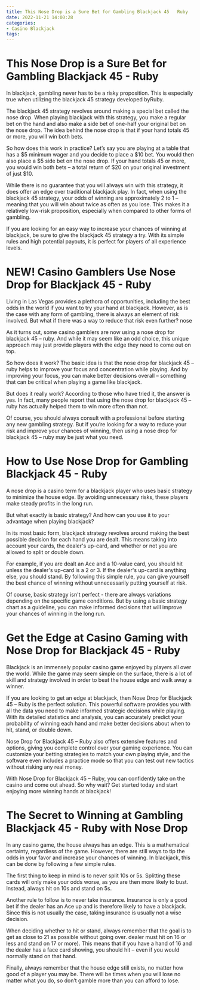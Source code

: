 ```yaml
---
title: This Nose Drop is a Sure Bet for Gambling Blackjack 45   Ruby
date: 2022-11-21 14:00:28
categories:
- Casino Blackjack
tags:
---
```



#  This Nose Drop is a Sure Bet for Gambling Blackjack 45 - Ruby

In blackjack, gambling never has to be a risky proposition. This is especially true when utilizing the blackjack 45 strategy developed byRuby.
 
The blackjack 45 strategy revolves around making a special bet called the nose drop. When playing blackjack with this strategy, you make a regular bet on the hand and also make a side bet of one-half your original bet on the nose drop. The idea behind the nose drop is that if your hand totals 45 or more, you will win both bets.
 
So how does this work in practice? Let’s say you are playing at a table that has a $5 minimum wager and you decide to place a $10 bet. You would then also place a $5 side bet on the nose drop. If your hand totals 45 or more, you would win both bets – a total return of $20 on your original investment of just $10. 

While there is no guarantee that you will always win with this strategy, it does offer an edge over traditional blackjack play. In fact, when using the blackjack 45 strategy, your odds of winning are approximately 2 to 1 – meaning that you will win about twice as often as you lose. This makes it a relatively low-risk proposition, especially when compared to other forms of gambling. 

If you are looking for an easy way to increase your chances of winning at blackjack, be sure to give the blackjack 45 strategy a try. With its simple rules and high potential payouts, it is perfect for players of all experience levels.

#  NEW! Casino Gamblers Use Nose Drop for Blackjack 45 - Ruby 
Living in Las Vegas provides a plethora of opportunities, including the best odds in the world if you want to try your hand at blackjack. However, as is the case with any form of gambling, there is always an element of risk involved. But what if there was a way to reduce that risk even further? nose

As it turns out, some casino gamblers are now using a nose drop for blackjack 45 – ruby. And while it may seem like an odd choice, this unique approach may just provide players with the edge they need to come out on top.

So how does it work? The basic idea is that the nose drop for blackjack 45 – ruby helps to improve your focus and concentration while playing. And by improving your focus, you can make better decisions overall – something that can be critical when playing a game like blackjack.

But does it really work? According to those who have tried it, the answer is yes. In fact, many people report that using the nose drop for blackjack 45 – ruby has actually helped them to win more often than not.

Of course, you should always consult with a professional before starting any new gambling strategy. But if you’re looking for a way to reduce your risk and improve your chances of winning, then using a nose drop for blackjack 45 – ruby may be just what you need.

#  How to Use Nose Drop for Gambling Blackjack 45 - Ruby 

A nose drop is a casino term for a blackjack player who uses basic strategy to minimize the house edge. By avoiding unnecessary risks, these players make steady profits in the long run.

But what exactly is basic strategy? And how can you use it to your advantage when playing blackjack?


 
In its most basic form, blackjack strategy revolves around making the best possible decision for each hand you are dealt. This means taking into account your cards, the dealer's up-card, and whether or not you are allowed to split or double down.

For example, if you are dealt an Ace and a 10-value card, you should hit unless the dealer's up-card is a 2 or 3. If the dealer's up-card is anything else, you should stand. By following this simple rule, you can give yourself the best chance of winning without unnecessarily putting yourself at risk.

Of course, basic strategy isn't perfect - there are always variations depending on the specific game conditions. But by using a basic strategy chart as a guideline, you can make informed decisions that will improve your chances of winning in the long run.

#  Get the Edge at Casino Gaming with Nose Drop for Blackjack 45 - Ruby 

Blackjack is an immensely popular casino game enjoyed by players all over the world. While the game may seem simple on the surface, there is a lot of skill and strategy involved in order to beat the house edge and walk away a winner.

If you are looking to get an edge at blackjack, then Nose Drop for Blackjack 45 – Ruby is the perfect solution. This powerful software provides you with all the data you need to make informed strategic decisions while playing. With its detailed statistics and analysis, you can accurately predict your probability of winning each hand and make better decisions about when to hit, stand, or double down.

Nose Drop for Blackjack 45 – Ruby also offers extensive features and options, giving you complete control over your gaming experience. You can customize your betting strategies to match your own playing style, and the software even includes a practice mode so that you can test out new tactics without risking any real money.

With Nose Drop for Blackjack 45 – Ruby, you can confidently take on the casino and come out ahead. So why wait? Get started today and start enjoying more winning hands at blackjack!

#  The Secret to Winning at Gambling Blackjack 45 - Ruby with Nose Drop

In any casino game, the house always has an edge. This is a mathematical certainty, regardless of the game. However, there are still ways to tip the odds in your favor and increase your chances of winning. In blackjack, this can be done by following a few simple rules.

The first thing to keep in mind is to never split 10s or 5s. Splitting these cards will only make your odds worse, as you are then more likely to bust. Instead, always hit on 10s and stand on 5s.

Another rule to follow is to never take insurance. Insurance is only a good bet if the dealer has an Ace up and is therefore likely to have a blackjack. Since this is not usually the case, taking insurance is usually not a wise decision.

When deciding whether to hit or stand, always remember that the goal is to get as close to 21 as possible without going over. dealer must hit on 16 or less and stand on 17 or more). This means that if you have a hand of 16 and the dealer has a face card showing, you should hit – even if you would normally stand on that hand.

Finally, always remember that the house edge still exists, no matter how good of a player you may be. There will be times when you will lose no matter what you do, so don’t gamble more than you can afford to lose.